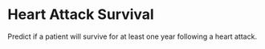 # Heart Attack Survival
Predict if a patient will survive for at least one year following a heart attack. 
